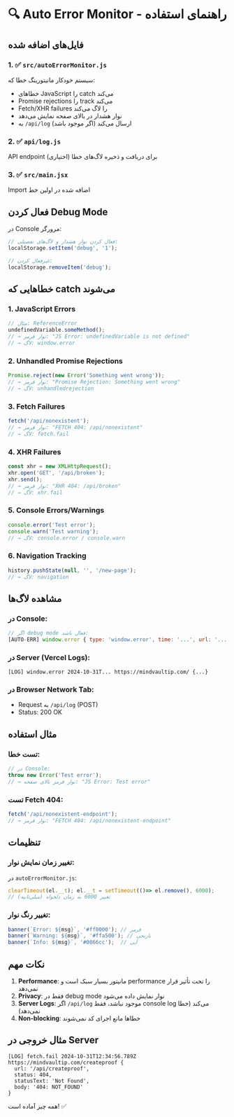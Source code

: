 # 🔍 Auto Error Monitor - راهنمای استفاده

## فایل‌های اضافه شده

### 1. ✅ `src/autoErrorMonitor.js`
سیستم خودکار مانیتورینگ خطا که:
- خطاهای JavaScript را catch می‌کند
- Promise rejections را track می‌کند
- Fetch/XHR failures را لاگ می‌کند
- نوار هشدار در بالای صفحه نمایش می‌دهد
- به `/api/log` ارسال می‌کند (اگر موجود باشد)

### 2. ✅ `api/log.js`
API endpoint برای دریافت و ذخیره لاگ‌های خطا (اختیاری)

### 3. ✅ `src/main.jsx`
Import اضافه شده در اولین خط

## فعال کردن Debug Mode

در Console مرورگر:

```javascript
// فعال کردن نوار هشدار و لاگ‌های تفصیلی:
localStorage.setItem('debug', '1');

// غیرفعال کردن:
localStorage.removeItem('debug');
```

## خطاهایی که catch می‌شوند

### 1. JavaScript Errors
```javascript
// مثال: ReferenceError
undefinedVariable.someMethod();
// → نوار قرمز: "JS Error: undefinedVariable is not defined"
// → لاگ: window.error
```

### 2. Unhandled Promise Rejections
```javascript
Promise.reject(new Error('Something went wrong'));
// → نوار قرمز: "Promise Rejection: Something went wrong"
// → لاگ: unhandledrejection
```

### 3. Fetch Failures
```javascript
fetch('/api/nonexistent');
// → نوار قرمز: "FETCH 404: /api/nonexistent"
// → لاگ: fetch.fail
```

### 4. XHR Failures
```javascript
const xhr = new XMLHttpRequest();
xhr.open('GET', '/api/broken');
xhr.send();
// → نوار قرمز: "XHR 404: /api/broken"
// → لاگ: xhr.fail
```

### 5. Console Errors/Warnings
```javascript
console.error('Test error');
console.warn('Test warning');
// → لاگ: console.error / console.warn
```

### 6. Navigation Tracking
```javascript
history.pushState(null, '', '/new-page');
// → لاگ: navigation
```

## مشاهده لاگ‌ها

### در Console:
```javascript
// اگر debug mode فعال باشد:
[AUTO-ERR] window.error { type: 'window.error', time: '...', url: '...', data: {...} }
```

### در Server (Vercel Logs):
```
[LOG] window.error 2024-10-31T... https://mindvaultip.com/ {...}
```

### در Browser Network Tab:
- Request به `/api/log` (POST)
- Status: 200 OK

## مثال استفاده

### تست خطا:
```javascript
// در Console:
throw new Error('Test error');
// → نوار قرمز بالای صفحه: "JS Error: Test error"
```

### تست Fetch 404:
```javascript
fetch('/api/nonexistent-endpoint');
// → نوار قرمز: "FETCH 404: /api/nonexistent-endpoint"
```

## تنظیمات

### تغییر زمان نمایش نوار:
در `autoErrorMonitor.js`:
```javascript
clearTimeout(el.__t); el.__t = setTimeout(()=> el.remove(), 6000);
// تغییر 6000 به زمان دلخواه (میلی‌ثانیه)
```

### تغییر رنگ نوار:
```javascript
banner(`Error: ${msg}`, '#ff0000'); // قرمز
banner(`Warning: ${msg}`, '#ffa500'); // نارنجی
banner(`Info: ${msg}`, '#0066cc');  // آبی
```

## نکات مهم

1. **Performance**: مانیتور بسیار سبک است و performance را تحت تأثیر قرار نمی‌دهد
2. **Privacy**: فقط در debug mode نوار نمایش داده می‌شود
3. **Server Logs**: اگر `/api/log` موجود نباشد، فقط console log می‌کند (خطا نمی‌دهد)
4. **Non-blocking**: خطاها مانع اجرای کد نمی‌شوند

## مثال خروجی در Server

```
[LOG] fetch.fail 2024-10-31T12:34:56.789Z https://mindvaultip.com/createproof {
  url: '/api/createproof',
  status: 404,
  statusText: 'Not Found',
  body: '404: NOT_FOUND'
}
```

همه چیز آماده است! ✅

